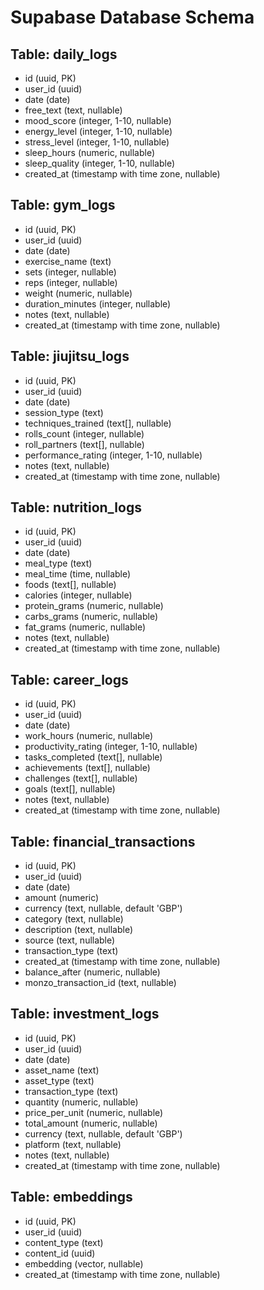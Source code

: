 # Supabase Database Schema

## Table: daily_logs

- id (uuid, PK)
- user_id (uuid)
- date (date)
- free_text (text, nullable)
- mood_score (integer, 1-10, nullable)
- energy_level (integer, 1-10, nullable)
- stress_level (integer, 1-10, nullable)
- sleep_hours (numeric, nullable)
- sleep_quality (integer, 1-10, nullable)
- created_at (timestamp with time zone, nullable)

## Table: gym_logs

- id (uuid, PK)
- user_id (uuid)
- date (date)
- exercise_name (text)
- sets (integer, nullable)
- reps (integer, nullable)
- weight (numeric, nullable)
- duration_minutes (integer, nullable)
- notes (text, nullable)
- created_at (timestamp with time zone, nullable)

## Table: jiujitsu_logs

- id (uuid, PK)
- user_id (uuid)
- date (date)
- session_type (text)
- techniques_trained (text[], nullable)
- rolls_count (integer, nullable)
- roll_partners (text[], nullable)
- performance_rating (integer, 1-10, nullable)
- notes (text, nullable)
- created_at (timestamp with time zone, nullable)

## Table: nutrition_logs

- id (uuid, PK)
- user_id (uuid)
- date (date)
- meal_type (text)
- meal_time (time, nullable)
- foods (text[], nullable)
- calories (integer, nullable)
- protein_grams (numeric, nullable)
- carbs_grams (numeric, nullable)
- fat_grams (numeric, nullable)
- notes (text, nullable)
- created_at (timestamp with time zone, nullable)

## Table: career_logs

- id (uuid, PK)
- user_id (uuid)
- date (date)
- work_hours (numeric, nullable)
- productivity_rating (integer, 1-10, nullable)
- tasks_completed (text[], nullable)
- achievements (text[], nullable)
- challenges (text[], nullable)
- goals (text[], nullable)
- notes (text, nullable)
- created_at (timestamp with time zone, nullable)

## Table: financial_transactions

- id (uuid, PK)
- user_id (uuid)
- date (date)
- amount (numeric)
- currency (text, nullable, default 'GBP')
- category (text, nullable)
- description (text, nullable)
- source (text, nullable)
- transaction_type (text)
- created_at (timestamp with time zone, nullable)
- balance_after (numeric, nullable)
- monzo_transaction_id (text, nullable)

## Table: investment_logs

- id (uuid, PK)
- user_id (uuid)
- date (date)
- asset_name (text)
- asset_type (text)
- transaction_type (text)
- quantity (numeric, nullable)
- price_per_unit (numeric, nullable)
- total_amount (numeric, nullable)
- currency (text, nullable, default 'GBP')
- platform (text, nullable)
- notes (text, nullable)
- created_at (timestamp with time zone, nullable)

## Table: embeddings

- id (uuid, PK)
- user_id (uuid)
- content_type (text)
- content_id (uuid)
- embedding (vector, nullable)
- created_at (timestamp with time zone, nullable)
